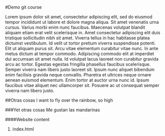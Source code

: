 #Demo git course

Lorem ipsum dolor sit amet, consectetur adipiscing elit, sed do eiusmod tempor incididunt ut labore et dolore magna aliqua. Sit amet venenatis urna cursus. Varius morbi enim nunc faucibus. Maecenas volutpat blandit aliquam etiam erat velit scelerisque in. Amet consectetur adipiscing elit duis tristique sollicitudin nibh sit amet. Viverra tellus in hac habitasse platea dictumst vestibulum. Id velit ut tortor pretium viverra suspendisse potenti. Elit ut aliquam purus sit. Arcu vitae elementum curabitur vitae nunc. In ante metus dictum at tempor commodo. Adipiscing commodo elit at imperdiet dui accumsan sit amet nulla. Id volutpat lacus laoreet non curabitur gravida arcu ac tortor. Egestas egestas fringilla phasellus faucibus scelerisque. Semper viverra nam libero justo laoreet sit. Ipsum nunc aliquet bibendum enim facilisis gravida neque convallis. Pharetra et ultrices neque ornare aenean euismod elementum. Enim tortor at auctor urna nunc id. Ipsum faucibus vitae aliquet nec ullamcorper sit. Posuere ac ut consequat semper viverra nam libero justo.

##Otras cosas
I want to fly over the rainbow, so high

###Yet otras cosas
Me gustan las mandarinas

####Website content
1. index.html 

